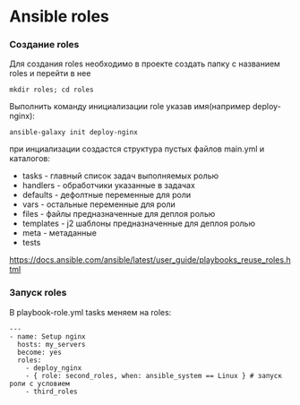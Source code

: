 # Ansible roles
### Создание roles
Для создания roles необходимо в проекте создать папку с названием roles и перейти в нее
```
mkdir roles; cd roles
```
Выполнить команду инициализации role указав имя(например deploy-nginx):
```
ansible-galaxy init deploy-nginx
```
при инциализации создастся структура пустых файлов main.yml и каталогов:
- tasks - главный список задач выполняемых ролью
- handlers - обработчики указанные в задачах
- defaults - дефолтные переменные для роли
- vars - остальные переменные для роли
- files - файлы предназначенные для деплоя ролью
- templates - j2 шаблоны предназначенные для деплоя ролью
- meta - метаданные
- tests

https://docs.ansible.com/ansible/latest/user_guide/playbooks_reuse_roles.html

### Запуск roles
В playbook-role.yml tasks меняем на roles:
```
---
- name: Setup nginx
  hosts: my_servers
  become: yes
  roles:
    - deploy_nginx
    - { role: second_roles, when: ansible_system == Linux } # запуск роли с условием
    - third_roles
```
